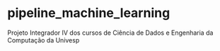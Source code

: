 # pipeline_machine_learning
Projeto Integrador IV dos cursos de Ciência de Dados e Engenharia da Computação da Univesp
